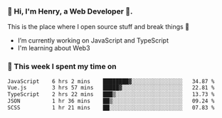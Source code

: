 <!-- [![Click to enter my website](https://github.com/zh30/zh30/assets/7930156/bb82b0df-3fb8-4136-8522-734cd2b27f6a)](https://blog.zhanghe.dev) -->

### 👋 Hi, I'm Henry, a Web Developer 🚀.

This is the place where I open source stuff and break things :rofl:

- I’m currently working on JavaScript and TypeScript
- I'm learning about Web3 

### 💪 This week I spent my time on

<!--START_SECTION:waka-->

```txt
JavaScript    6 hrs 2 mins    ████████▓░░░░░░░░░░░░░░░░   34.87 %
Vue.js        3 hrs 57 mins   █████▓░░░░░░░░░░░░░░░░░░░   22.81 %
TypeScript    2 hrs 22 mins   ███▒░░░░░░░░░░░░░░░░░░░░░   13.73 %
JSON          1 hr 36 mins    ██▒░░░░░░░░░░░░░░░░░░░░░░   09.24 %
SCSS          1 hr 21 mins    ██░░░░░░░░░░░░░░░░░░░░░░░   07.83 %
```

<!--END_SECTION:waka-->
